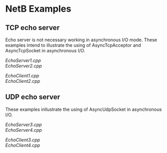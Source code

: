 # NetB Examples

## TCP echo server  

Echo server is not necessary working in asynchronous I/O mode. These examples intend to illustrate the using of AsyncTcpAcceptor and AsyncTcpSocket in asynchronous I/O. 

*EchoServer1.cpp*  
*EchoServer2.cpp*  

*EchoClient1.cpp*  
*EchoClient2.cpp*  

## UDP echo server  

These examples inllustrate the using of AsyncUdpSocket in asynchronous I/O.  

*EchoServer3.cpp*  
*EchoServer4.cpp*  

*EchoClient3.cpp*   
*EchoClient4.cpp*  
